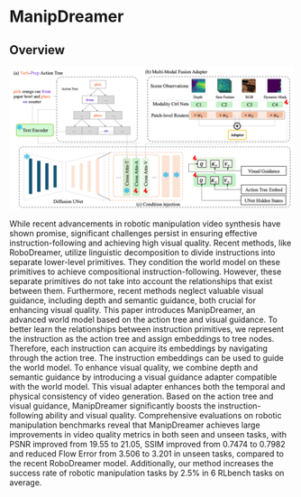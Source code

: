 # ManipDreamer

## Overview
![overview](./assets/images/main-method.jpg)

While recent advancements in robotic manipulation video synthesis have shown promise, significant challenges persist in ensuring effective instruction-following and achieving high visual quality.
Recent methods, like RoboDreamer, utilize linguistic decomposition to divide instructions into separate lower-level primitives. 
They condition the world model on these primitives to achieve compositional instruction-following. 
However, these separate primitives do not take into account the relationships that exist between them. 
Furthermore, recent methods neglect valuable visual guidance, including depth and semantic guidance, both crucial for enhancing visual quality.
This paper introduces ManipDreamer, an advanced world model based on the action tree and visual guidance. 
To better learn the relationships between instruction primitives, we represent the instruction as the action tree and assign embeddings to tree nodes. 
Therefore, each instruction can acquire its embeddings by navigating through the action tree. 
The instruction embeddings can be used to guide the world model. 
To enhance visual quality, we combine depth and semantic guidance by introducing a visual guidance adapter compatible with the world model. 
This visual adapter enhances both the temporal and physical consistency of video generation.
Based on the action tree and visual guidance, ManipDreamer significantly boosts the instruction-following ability and visual quality.
Comprehensive evaluations on robotic manipulation benchmarks reveal that ManipDreamer achieves large improvements in video quality metrics in both seen and unseen tasks, 
with PSNR improved from 19.55 to 21.05, SSIM improved from 0.7474 to 0.7982 and reduced Flow Error from 3.506 to 3.201 in unseen tasks, compared to the recent RoboDreamer model.
Additionally, our method increases the success rate of robotic manipulation tasks by 2.5% in 6 RLbench tasks on average.